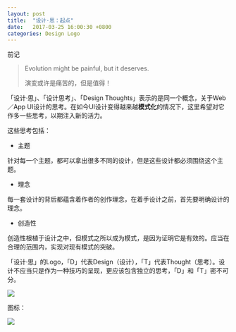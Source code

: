 ```yaml
---
layout: post
title:  "设计·思：起点"
date:   2017-03-25 16:00:30 +0800
categories: Design Logo
---
```

前记

> Evolution might be painful, but it deserves.
> 
> 演变或许是痛苦的，但是值得！

「设计·思」、「设计思考」、「Design Thoughts」表示的是同一个概念，关于Web／App UI设计的思考。在如今UI设计变得越来越**模式化**的情况下，这里希望对它作多一些思考，以期注入新的活力。

这些思考包括：

* 主题

针对每一个主题，都可以拿出很多不同的设计，但是这些设计都必须围绕这个主题。

* 理念

每一套设计的背后都蕴含着作者的创作理念，在着手设计之前，首先要明确设计的理念。

* 创造性

创造性根植于设计之中，但模式之所以成为模式，是因为证明它是有效的。应当在合理的范围内，实现对现有模式的突破。

「设计·思」的Logo，「D」代表Design（设计），「T」代表Thought（思考）。设计不应当只是作为一种技巧的呈现，更应该包含独立的思考，「D」和「T」密不可分。

<img src="https://guobxu.github.io/img/Logo.png">

图标：

<img src="https://guobxu.github.io/img/Icon.png">















